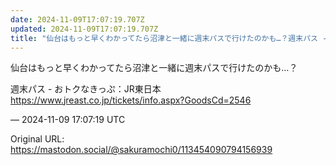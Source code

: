 ```yaml
---
date: 2024-11-09T17:07:19.707Z
updated: 2024-11-09T17:07:19.707Z
title: "仙台はもっと早くわかってたら沼津と一緒に週末パスで行けたのかも…？週末パス - [...]"
---
```


<p>仙台はもっと早くわかってたら沼津と一緒に週末パスで行けたのかも…？</p><p>週末パス - おトクなきっぷ：JR東日本<br /><a href="https://www.jreast.co.jp/tickets/info.aspx?GoodsCd=2546" target="_blank" rel="nofollow noopener" translate="no"><span class="invisible">https://www.</span><span class="ellipsis">jreast.co.jp/tickets/info.aspx</span><span class="invisible">?GoodsCd=2546</span></a></p>

&mdash; 2024-11-09 17:07:19 UTC

Original URL: https://mastodon.social/@sakuramochi0/113454090794156939
